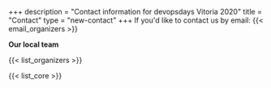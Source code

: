 +++
description = "Contact information for devopsdays Vitoria 2020"
title = "Contact"
type = "new-contact"
+++
If you'd like to contact us by email: {{< email_organizers >}}

**Our local team**

{{< list_organizers >}}


{{< list_core >}}
